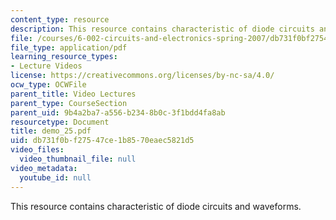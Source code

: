 ```yaml
---
content_type: resource
description: This resource contains characteristic of diode circuits and waveforms.
file: /courses/6-002-circuits-and-electronics-spring-2007/db731f0bf27547ce1b8570eaec5821d5_demo_25.pdf
file_type: application/pdf
learning_resource_types:
- Lecture Videos
license: https://creativecommons.org/licenses/by-nc-sa/4.0/
ocw_type: OCWFile
parent_title: Video Lectures
parent_type: CourseSection
parent_uid: 9b4a2ba7-a556-b234-8b0c-3f1bdd4fa8ab
resourcetype: Document
title: demo_25.pdf
uid: db731f0b-f275-47ce-1b85-70eaec5821d5
video_files:
  video_thumbnail_file: null
video_metadata:
  youtube_id: null
---
```

This resource contains characteristic of diode circuits and waveforms.